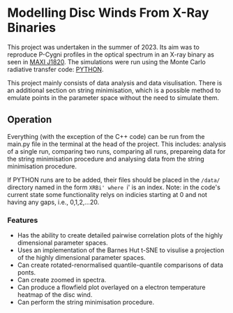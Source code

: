 # Modelling Disc Winds From X-Ray Binaries
This project was undertaken in the summer of 2023. Its aim was to reproduce P-Cygni profiles in the optical spectrum in an X-ray binary as seen in [MAXI J1820](https://iopscience.iop.org/article/10.3847/2041-8213/ab2768). The simulations were run using the Monte Carlo radiative transfer code: [PYTHON](https://github.com/agnwinds/python). 

This project mainly consists of data analysis and data visulisation. There is an additional section on string minimisation, which is a possible method to emulate points in the parameter space without the need to simulate them.

## Operation
Everything (with the exception of the C++ code) can be run from the main.py file in the terminal at the head of the project. This includes: analysis of a single run, comparing two runs, comparing all runs, prepareing data for the string minimisation procedure and analysing data from the string minimisation procedure.

If PYTHON runs are to be added, their files should be placed in the ```/data/``` directory named in the form `XRBi' where `i' is an index. Note: in the code's current state some functionality relys on indicies starting at 0 and not having any gaps, i.e., 0,1,2,...20.

### Features
* Has the ability to create detailed pairwise correlation plots of the highly dimensional parameter spaces.
* Uses an implementation of the Barnes Hut t-SNE to visulise a projection of the highly dimensional parameter spaces.
* Can create rotated-renormalised quantile-quantile comparisons of data ponts.
* Can create zoomed in spectra.
* Can produce a flowfield plot overlayed on a electron temperature heatmap of the disc wind.
* Can perform the string minimisation procedure.
